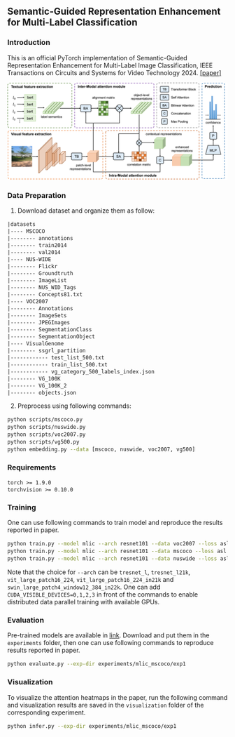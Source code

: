 ## Semantic-Guided Representation Enhancement for Multi-Label Classification

### Introduction
This is an official PyTorch implementation of Semantic-Guided Representation Enhancement for Multi-Label Image Classification, IEEE Transactions on Circuits and Systems for Video Technology 2024. [[paper]]()

![alt tsformer](src/framework.png)


### Data Preparation
1. Download dataset and organize them as follow:
```
|datasets
|---- MSCOCO
|-------- annotations
|-------- train2014
|-------- val2014
|---- NUS-WIDE
|-------- Flickr
|-------- Groundtruth
|-------- ImageList
|-------- NUS_WID_Tags
|-------- Concepts81.txt
|---- VOC2007
|-------- Annotations
|-------- ImageSets
|-------- JPEGImages
|-------- SegmentationClass
|-------- SegmentationObject
|---- VisualGenome
|-------- ssgrl_partition
|------------ test_list_500.txt
|------------ train_list_500.txt
|------------ vg_category_500_labels_index.json
|-------- VG_100K
|-------- VG_100K_2
|-------- objects.json
```

2. Preprocess using following commands:
```bash
python scripts/mscoco.py
python scripts/nuswide.py
python scripts/voc2007.py
python scripts/vg500.py
python embedding.py --data [mscoco, nuswide, voc2007, vg500]
```

### Requirements
```
torch >= 1.9.0
torchvision >= 0.10.0
```

### Training
One can use following commands to train model and reproduce the results reported in paper.
```bash
python train.py --model mlic --arch resnet101 --data voc2007 --loss asl --batch-size 128 --lr 0.00009 --lamda 0.1 --ema-decay 0.9983 --pos
python train.py --model mlic --arch resnet101 --data mscoco --loss asl --batch-size 128 --lr 0.00009 --lamda 0.4 --pos
python train.py --model mlic --arch resnet101 --data nuswide --loss asl --batch-size 128 --lr 0.00009 --lamda 0.05 --pos
```
Note that the choice for `--arch` can be `tresnet_l`, `tresnet_l21k`, `vit_large_patch16_224`, `vit_large_patch16_224_in21k` and `swin_large_patch4_window12_384_in22k`. One can add `CUDA_VISIBLE_DEVICES=0,1,2,3` in front of the commands to enable distributed data parallel training with available GPUs.
### Evaluation

Pre-trained models are available in [link](https://pan.seu.edu.cn:443/link/02BC4A5E4864961024D99D1BE743249D). Download and put them in the `experiments` folder, then one can use following commands to reproduce results reported in paper.
```bash
python evaluate.py --exp-dir experiments/mlic_mscoco/exp1
```

### Visualization
To visualize the attention heatmaps in the paper, run the following command and visualization results are saved in the `visualization` folder of the corresponding experiment.
```bash
python infer.py --exp-dir experiments/mlic_mscoco/exp1
```
